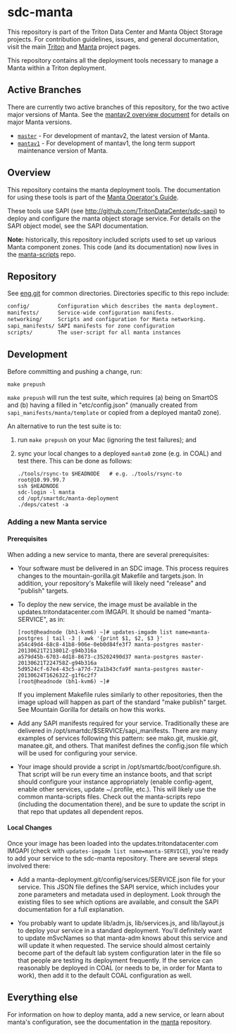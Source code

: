 <!--
    This Source Code Form is subject to the terms of the Mozilla Public
    License, v. 2.0. If a copy of the MPL was not distributed with this
    file, You can obtain one at http://mozilla.org/MPL/2.0/.
-->

<!--
    Copyright 2022 Joyent, Inc.
    Copyright 2022 MNX Cloud, Inc.
-->

# sdc-manta

This repository is part of the Triton Data Center and Manta Object Storage
projects. For contribution guidelines, issues, and general documentation, visit
the main [Triton](http://github.com/TritonDataCenter/triton) and
[Manta](http://github.com/TritonDataCenter/manta) project pages.

This repository contains all the deployment tools necessary to manage a Manta
within a Triton deployment.

## Active Branches

There are currently two active branches of this repository, for the two
active major versions of Manta. See the [mantav2 overview
document](https://github.com/TritonDataCenter/manta/blob/master/docs/mantav2.md)
for details on major Manta versions.

* [`master`](../../tree/master/) - For development of mantav2, the latest
  version of Manta.
* [`mantav1`](../../tree/mantav1/) - For development of mantav1, the long
  term support maintenance version of Manta.

## Overview

This repository contains the manta deployment tools.  The documentation for
using these tools is part of the [Manta Operator's
Guide](https://tritondatacenter.github.io/manta).

These tools use SAPI (see <http://github.com/TritonDataCenter/sdc-sapi>) to
deploy and configure the manta object storage service.  For details on the SAPI
object model, see the SAPI documentation.

**Note:** historically, this repository included scripts used to set up various
Manta component zones.  This code (and its documentation) now lives in the
[manta-scripts](https://github.com/TritonDataCenter/manta-scripts) repo.

## Repository

See [eng.git](https://github.com/TritonDataCenter/eng) for common directories.
Directories specific to this repo include:

```txt
config/         Configuration which describes the manta deployment.
manifests/      Service-wide configuration manifests.
networking/     Scripts and configuration for Manta networking.
sapi_manifests/ SAPI manifests for zone configuration
scripts/        The user-script for all manta instances
```

## Development

Before committing and pushing a change, run:

```shell
make prepush
```

`make prepush` will run the test suite, which requires (a) being on SmartOS
and (b) having a filled in "etc/config.json" (manually created from
`sapi_manifests/manta/template` or copied from a deployed manta0 zone).

An alternative to run the test suite is to:

1. run `make prepush` on your Mac (ignoring the test failures); and

2. sync your local changes to a deployed `manta0` zone (e.g. in COAL) and test
   there. This can be done as follows:

   ```shell
   ./tools/rsync-to $HEADNODE   # e.g. ./tools/rsync-to root@10.99.99.7
   ssh $HEADNODE
   sdc-login -l manta
   cd /opt/smartdc/manta-deployment
   ./deps/catest -a
   ```

### Adding a new Manta service

#### Prerequisites

When adding a new service to manta, there are several prerequisites:

* Your software must be delivered in an SDC image.  This process requires
  changes to the mountain-gorilla.git Makefile and targets.json.  In addition,
  your repository's Makefile will likely need "release" and "publish" targets.

* To deploy the new service, the image must be available in the
  updates.tritondatacenter.com IMGAPI.  It should be named "manta-SERVICE", as in:

  ```shell
  [root@headnode (bh1-kvm6) ~]# updates-imgadm list name=manta-postgres | tail -3 | awk '{print $1, $2, $3 }'
  a54c49d4-68c8-41b8-906e-0eb0d84fe3f7 manta-postgres master-20130621T213801Z-g94b316a
  a579d45b-6703-4d18-8673-c35202490d37 manta-postgres master-20130621T224758Z-g94b316a
  5d9524cf-67e4-43c5-a77d-72a1b43cfa9f manta-postgres master-20130624T162632Z-g1f6c2f7
  [root@headnode (bh1-kvm6) ~]#
  ```

  If you implement Makefile rules similarly to other repositories, then the
  image upload will happen as part of the standard "make publish" target.  See
  Mountain Gorilla for details on how this works.

* Add any SAPI manifests required for your service.  Traditionally these are
  delivered in /opt/smartdc/$SERVICE/sapi\_manifests.  There are many examples
  of services following this pattern: see mako.git, muskie.git, manatee.git,
  and others.  That manifest defines the config.json file which will be used
  for configuring your service.

* Your image should provide a script in /opt/smartdc/boot/configure.sh.  That
  script will be run every time an instance boots, and that script should
  configure your instance appropriately (enable config-agent, enable other
  services, update ~/.profile, etc.).  This will likely use the common
  manta-scripts files.  Check out the manta-scripts repo (including the
  documentation there), and be sure to update the script in that repo that
  updates all dependent repos.

#### Local Changes

Once your image has been loaded into the updates.tritondatacenter.com IMGAPI
(check with `updates-imgadm list name=manta-SERVICE`), you're ready to add your
service to the sdc-manta repository.  There are several steps involved there:

* Add a manta-deployment.git/config/services/SERVICE.json file for your
  service.  This JSON file defines the SAPI service, which includes your zone
  parameters and metadata used in deployment.  Look through the existing files
  to see which options are available, and consult the SAPI documentation for a
  full explanation.

* You probably want to update lib/adm.js, lib/services.js, and lib/layout.js to
  deploy your service in a standard deployment.  You'll definitely want to
  update mSvcNames so that manta-adm knows about this service and will update
  it when requested.  The service should almost certainly become part of the
  default lab system configuration later in the file so that people are testing
  its deployment frequently.  If the service can reasonably be deployed in COAL
  (or needs to be, in order for Manta to work), then add it to the default COAL
  configuration as well.

## Everything else

For information on how to deploy manta, add a new service, or learn about
manta's configuration, see the documentation in the
[manta](http://github.com/TritonDataCenter/manta) repository.
